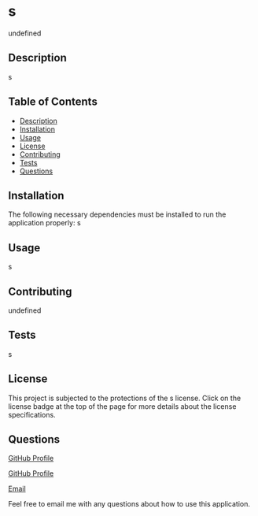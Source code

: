  # s

undefined

## Description
s

## Table of Contents
- [Description](#description)
- [Installation](#installation)
- [Usage](#usage)
- [License](#license)
- [Contributing](#contributing)
- [Tests](#tests)
- [Questions](#questions)

## Installation
The following necessary dependencies must be installed to run the application properly: s

## Usage
s

## Contributing
undefined

## Tests
s

## License
This project is subjected to the protections of the s license. Click on the license badge at the top of the page for more details about the license specifications.

## Questions
[GitHub Profile](https://github.com/s)

[GitHub Profile](https://linkedin.com/s)

[Email](mailto:s)

Feel free to email me with any questions about how to use this application.
